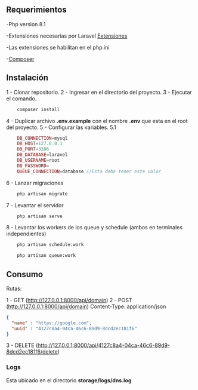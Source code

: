 ## Requerimientos

-Php version 8.1

-Extensiones necesarias por Laravel [Extensiones](https://laravel.com/docs/9.x/deployment#server-requirements)

-Las extensiones se habilitan en el php.ini

-[Composer](https://getcomposer.org/)

## Instalación

1 - Clonar repositorio.
2 - Ingresar en el directorio del proyecto.
3 - Ejecutar el comando.
``` bash
    composer install
```
4 - Duplicar archivo **.env.example** con el nombre **.env** que esta en el root del proyecto.
5 - Configurar las variables.
5.1
``` php
    DB_CONNECTION=mysql
    DB_HOST=127.0.0.1
    DB_PORT=3306
    DB_DATABASE=laravel
    DB_USERNAME=root
    DB_PASSWORD=
    QUEUE_CONNECTION=database //Esta debe tener este valor

```
6 - Lanzar migraciones
``` bash
    php artisan migrate
```
7 - Levantar el servidor
``` bash
    php artisan serve
```
8 - Levantar los workers de los queue y schedule (ambos en terminales independientes)
``` bash
    php artisan schedule:work 
```
``` bash
    php artisan queue:work
```
## Consumo

Rutas:

1 - GET (http://127.0.0.1:8000/api/domain)
2 - POST (http://127.0.0.1:8000/api/domain)
Content-Type: application/json
``` json
{
  "name" : "https://google.com",
  "uuid" : "4127c8a4-04ca-46c6-89d9-8dcd2ec181f6"
}
```
3 - DELETE (http://127.0.0.1:8000/api/4127c8a4-04ca-46c6-89d9-8dcd2ec181f6/delete)

### Logs 

Esta ubicado en el directorio **storage/logs/dns.log**

